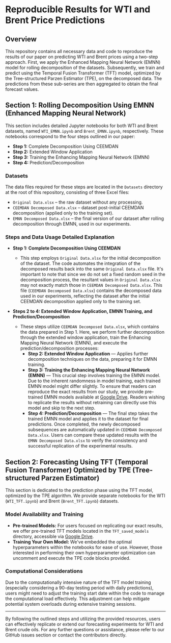 # Reproducible Results for WTI and Brent Price Predictions

## Overview
This repository contains all necessary data and code to reproduce the results of our paper on predicting WTI and Brent prices using a two-step approach. First, we apply the Enhanced Mapping Neural Network (EMNN) model for rolling decomposition of the datasets. Subsequently, we train and predict using the Temporal Fusion Transformer (TFT) model, optimized by the Tree-structured Parzen Estimator (TPE), on the decomposed data. The predictions from these sub-series are then aggregated to obtain the final forecast values.

## Section 1: Rolling Decomposition Using EMNN (Enhanced Mapping Neural Network)

This section includes detailed Jupyter notebooks for both WTI and Brent datasets, named `WTI_EMNN.ipynb` and `Brent_EMNN.ipynb`, respectively. These notebooks correspond to the four steps outlined in our paper:
  - **Step 1:** Complete Decomposition Using CEEMDAN
  - **Step 2:** Extended Window Application
  - **Step 3:** Training the Enhancing Mapping Neural Network (EMNN)
  - **Step 4:** Prediction/Decomposition

### Datasets
The data files required for these steps are located in the `Datasets` directory at the root of this repository, consisting of three Excel files:
  - `Original Data.xlsx` – the raw dataset without any processing.
  - `CEEMDAN Decomposed Data.xlsx` – dataset post-initial CEEMDAN decomposition (applied only to the training set).
  - `EMNN Decomposed Data.xlsx` – the final version of our dataset after rolling decomposition through EMNN, used in our experiments.

### Steps and Data Usage Detailed Explanation

- **Step 1: Complete Decomposition Using CEEMDAN**
  - This step employs `Original Data.xlsx` for the initial decomposition of the dataset. The code automates the integration of the decomposed results back into the same `Original Data.xlsx` file. It's important to note that since we do not set a fixed random seed in the decomposition process, the resultant values in `Original Data.xlsx` may not exactly match those in `CEEMDAN Decomposed Data.xlsx`. This file (`CEEMDAN Decomposed Data.xlsx`) contains the decomposed data used in our experiments, reflecting the dataset after the initial CEEMDAN decomposition applied only to the training set.

- **Steps 2 to 4: Extended Window Application, EMNN Training, and Prediction/Decomposition**
  - These steps utilize `CEEMDAN Decomposed Data.xlsx`, which contains the data prepared in Step 1. Here, we perform further decomposition through the extended window application, train the Enhancing Mapping Neural Network (EMNN), and execute the prediction/decomposition processes:
    - **Step 2: Extended Window Application** — Applies further decomposition techniques on the data, preparing it for EMNN training.
    - **Step 3: Training the Enhancing Mapping Neural Network (EMNN)** — This crucial step involves training the EMNN model. Due to the inherent randomness in model training, each trained EMNN model might differ slightly. To ensure that readers can reproduce the exact results from our study, we provide pre-trained EMNN models available at [Google Drive](https://drive.google.com/file/d/1aSySuc8VTQAjtVHrzhjFFm3THMGvIrQL/view?usp=sharing). Readers wishing to replicate the results without retraining can directly use this model and skip to the next step.
    - **Step 4: Prediction/Decomposition** — The final step takes the trained EMNN model and applies it to the dataset for final predictions. Once completed, the newly decomposed subsequences are automatically updated in `CEEMDAN Decomposed Data.xlsx`. Users can compare these updated results with the `EMNN Decomposed Data.xlsx` to verify the consistency and successful replication of the experimental results.

## Section 2: Forecasting Using TFT (Temporal Fusion Transformer) Optimized by TPE (Tree-structured Parzen Estimator)

This section is dedicated to the prediction phase using the TFT model, optimized by the TPE algorithm. We provide separate notebooks for the WTI (`WTI_TFT.ipynb`) and Brent (`Brent_TFT.ipynb`) datasets.

### Model Availability and Training
- **Pre-trained Models:** For users focused on replicating our exact results, we offer pre-trained TFT models located in the `TFT_saved_models` directory, accessible via [Google Drive](https://drive.google.com/file/d/1SSU1ltOUvFuYxi7ro-StC1aIaXzNzkd5/view?usp=sharing).
- **Training Your Own Model:** We've embedded the optimal hyperparameters within the notebooks for ease of use. However, those interested in performing their own hyperparameter optimization can uncomment and execute the TPE code blocks provided.

### Computational Considerations
Due to the computationally intensive nature of the TFT model training (especially considering a 90-day testing period with daily predictions), users might need to adjust the training start date within the code to manage the computational load effectively. This adjustment can help mitigate potential system overloads during extensive training sessions.

---

By following the outlined steps and utilizing the provided resources, users can effectively replicate or extend our forecasting experiments for WTI and Brent crude oils. For any further questions or assistance, please refer to our GitHub issues section or contact the contributors directly.
